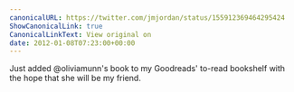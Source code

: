 ```yaml
---
canonicalURL: https://twitter.com/jmjordan/status/155912369464295424
ShowCanonicalLink: true
CanonicalLinkText: View original on
date: 2012-01-08T07:23:00+00:00
---
```

Just added @oliviamunn's book to my Goodreads' to-read bookshelf with the hope that she will be my friend.